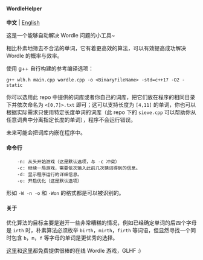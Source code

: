 #### WordleHelper

**中文** | [English](./README_en.md)

这是一个能够自动解决 Wordle 问题的小工具~

相比朴素地筛去不合法的单词，它有着更高效的算法，可以有效提高成功解决 Wordle 的概率与效率。

使用 g++ 自行构建的参考编译选项：
```
g++ wlh.h main.cpp wordle.cpp -o <BinaryFileName> -std=c++17 -O2 -static
```
 
你可以选用此 repo 中提供的词库或者你自己的词库，把它们放在程序的相同目录下并依次命名为 `<[0,7]>.txt` 即可；这可以支持长度为 `[4,11]` 的单词，你也可以根据实际需求只使用特定长度单词的词库（此 repo 下的 `sieve.cpp` 可以帮助你从任意词典中分离指定长度的单词），程序不会运行错误。

未来可能会把词库内嵌在程序中。

#### 命令行
```
    -n: 从头开始游戏（这是默认选项，与 -c 冲突）
    -c: 继续一局游戏，需要依次输入此前几次猜词得到的信息。
    -d: 显示程序运行的详细信息。
    -o: 开启优化（这是默认选项）
```
形如 `-W -n -o` 和 `-Won` 的格式都是可以被识别的。

#### 关于
优化算法的目标主要是避开一些非常糟糕的情况，例如已经确定单词的后四个字母是 `irth` 时，朴素算法必须枚举 `birth`，`mirth`，`firth` 等词语，但显然寻找一个同时包含 `b`，`m`，`f` 等字母的单词是更优秀的选择。

[这里](https://wordlegame.org/)和[这里](https://www.nytimes.com/games/wordle/index.html)都免费提供很棒的在线 Wordle 游戏，GLHF :)
